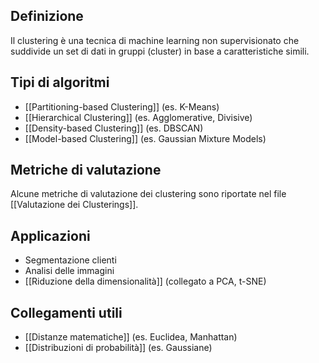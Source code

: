 ## Definizione 

Il clustering è una tecnica di machine learning non supervisionato che suddivide un set di dati in gruppi (cluster) in base a caratteristiche simili. 

## Tipi di algoritmi 
- [[Partitioning-based Clustering]] (es. K-Means) 
- [[Hierarchical Clustering]] (es. Agglomerative, Divisive)
- [[Density-based Clustering]] (es. DBSCAN)
- [[Model-based Clustering]] (es. Gaussian Mixture Models)

## Metriche di valutazione 

Alcune metriche di valutazione dei clustering sono riportate nel file [[Valutazione dei Clusterings]].
## Applicazioni 
- Segmentazione clienti 
- Analisi delle immagini 
- [[Riduzione della dimensionalità]] (collegato a PCA, t-SNE) 

## Collegamenti utili 
- [[Distanze matematiche]] (es. Euclidea, Manhattan) 
- [[Distribuzioni di probabilità]] (es. Gaussiane) 
